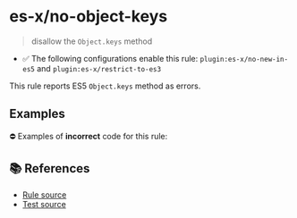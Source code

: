 # es-x/no-object-keys
> disallow the `Object.keys` method

- ✅ The following configurations enable this rule: `plugin:es-x/no-new-in-es5` and `plugin:es-x/restrict-to-es3`

This rule reports ES5 `Object.keys` method as errors.

## Examples

⛔ Examples of **incorrect** code for this rule:

<eslint-playground type="bad" code="/*eslint es-x/no-object-keys: error */
const keys = Object.keys(obj)
" />

## 📚 References

- [Rule source](https://github.com/ota-meshi/eslint-plugin-es-x/blob/v4.1.0/lib/rules/no-object-keys.js)
- [Test source](https://github.com/ota-meshi/eslint-plugin-es-x/blob/v4.1.0/tests/lib/rules/no-object-keys.js)
